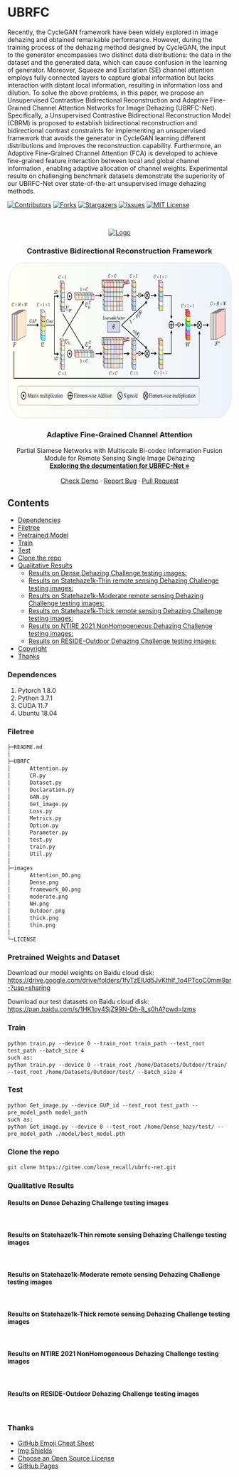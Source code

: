 # UBRFC
Recently, the CycleGAN framework have been widely explored in image dehazing and obtained remarkable performance. However, during the training process of the dehazing method designed by CycleGAN, the input to the generator encompasses two distinct data distributions: the data in the dataset and the generated data, which can cause confusion in the learning of generator. Moreover, Squeeze and Excitation (SE) channel attention employs fully connected layers to capture global information but lacks interaction with distant local information, resulting in information loss and dilution. To solve the above problems, in this paper, we propose an Unsupervised Contrastive Bidirectional Reconstruction and Adaptive Fine-Grained Channel Attention Networks for Image Dehazing (UBRFC-Net). Specifically, a Unsupervised Contrastive Bidirectional Reconstruction Model (CBRM) is proposed to establish bidirectional reconstruction and bidirectional contrast constraints for implementing an unsupervised framework that avoids the generator in CycleGAN learning different distributions and improves the reconstruction capability. Furthermore, an Adaptive Fine-Grained Channel Attention (FCA) is developed to achieve fine-grained feature interaction between local and global channel information , enabling adaptive allocation of channel weights. Experimental results on challenging benchmark datasets demonstrate the superiority of our UBRFC-Net over state-of-the-art unsupervised image dehazing methods.
<!-- PROJECT SHIELDS -->

[![Contributors][contributors-shield]][contributors-url]
[![Forks][forks-shield]][forks-url]
[![Stargazers][stars-shield]][stars-url]
[![Issues][issues-shield]][issues-url]
[![MIT License][license-shield]][license-url]

<!-- PROJECT LOGO -->
<br />

<p align="center">
  <a href="https://gitee.com/lose_recall/ubrfc-net">
    <img src="images/framework_00.png" alt="Logo" width="886.5" height="397.1">
  </a>
  <h3 align="center">Contrastive Bidirectional Reconstruction Framework</h3>
  <p align="center">
  <a href="https://gitee.com/lose_recall/ubrfc-net">
    <img src="images/Attention_00.png" alt="Logo" width="785" height="351">
  </a>
  </p>
  <h3 align="center">Adaptive Fine-Grained Channel Attention</h3>

  <p align="center">
    Partial Siamese Networks with Multiscale Bi-codec Information Fusion Module for Remote Sensing Single Image Dehazing
    <br />
    <a href="https://gitee.com/lose_recall/ubrfc-net"><strong>Exploring the documentation for UBRFC-Net »</strong></a>
    <br />
    <br />
    <a href="https://gitee.com/lose_recall/ubrfc-net">Check Demo</a>
    ·
    <a href="https://gitee.com/lose_recall/ubrfc-net/issues">Report Bug</a>
    ·
    <a href="https://gitee.com/lose_recall/ubrfc-net/issues">Pull Request</a>
  </p>

</p>

## Contents

- [Dependencies](#dependences)
- [Filetree](#filetree)
- [Pretrained Model](#pretrained-weights-and-dataset)
- [Train](#train)
- [Test](#test)
- [Clone the repo](#clone-the-repo)
- [Qualitative Results](#qualitative-results)
  - [Results on Dense Dehazing Challenge testing images:](#results-on-dense-dehazing-challenge-testing-images)
  - [Results on Statehaze1k-Thin remote sensing Dehazing Challenge testing images:](#results-on-statehaze1k-thin-remote-sensing-dehazing-challenge-testing-images)
  - [Results on Statehaze1k-Moderate remote sensing Dehazing Challenge testing images:](#results-on-statehaze1k-moderate-remote-sensing-dehazing-challenge-testing-images)
  - [Results on Statehaze1k-Thick remote sensing Dehazing Challenge testing images:](#results-on-statehaze1k-thick-remote-sensing-dehazing-challenge-testing-images)
  - [Results on NTIRE 2021 NonHomogeneous Dehazing Challenge testing images:](#results-on-ntire-2021-nonhomogeneous-dehazing-challenge-testing-images)
  - [Results on RESIDE-Outdoor Dehazing Challenge testing images:](#results-on-reside-outdoor-dehazing-challenge-testing-images)
- [Copyright](#copyright)
- [Thanks](#thanks)

### Dependences

1. Pytorch 1.8.0
2. Python 3.7.1
3. CUDA 11.7
4. Ubuntu 18.04

### Filetree
```
├─README.md
│
├─UBRFC
│      Attention.py
│      CR.py
│      Dataset.py
│      Declaration.py
│      GAN.py
│      Get_image.py
│      Loss.py
│      Metrics.py
│      Option.py
│      Parameter.py
│      test.py
│      train.py
│      Util.py
│
├─images
│      Attention_00.png
│      Dense.png
│      framework_00.png
│      moderate.png
│      NH.png
│      Outdoor.png
│      thick.png
│      thin.png     
│   
└─LICENSE
```
### Pretrained Weights and Dataset

Download our model weights on Baidu cloud disk: https://drive.google.com/drive/folders/1fyTzElUd5JvKthlf_1o4PTcoC0mm9ar-?usp=sharing

Download our test datasets on Baidu cloud disk: https://pan.baidu.com/s/1HK1oy4SjZ99N-Dh-8_s0hA?pwd=lzms

### Train

```shell
python train.py --device 0 --train_root train_path --test_root test_path --batch_size 4
such as:
python train.py --device 0 --train_root /home/Datasets/Outdoor/train/ --test_root /home/Datasets/Outdoor/test/ --batch_size 4
```

### Test

 ```shell
python Get_image.py --device GUP_id --test_root test_path --pre_model_path model_path
such as:
python Get_image.py --device 0 --test_root /home/Dense_hazy/test/ --pre_model_path ./model/best_model.pth
 ```

### Clone the repo

```sh
git clone https://gitee.com/lose_recall/ubrfc-net.git
```

### Qualitative Results

#### Results on Dense Dehazing Challenge testing images
<div style="text-align: center">
<img alt="" src="/images/Dense.png" style="display: inline-block;" />
</div>


#### Results on Statehaze1k-Thin remote sensing Dehazing Challenge testing images
<div style="text-align: center">
<img alt="" src="/images/thin.png" style="display: inline-block;" />
</div>

#### Results on Statehaze1k-Moderate remote sensing Dehazing Challenge testing images
<div style="text-align: center">
<img alt="" src="/images/moderate.png" style="display: inline-block;" />
</div>

#### Results on Statehaze1k-Thick remote sensing Dehazing Challenge testing images
<div style="text-align: center">
<img alt="" src="/images/thick.png" style="display: inline-block;" />
</div>

#### Results on NTIRE 2021 NonHomogeneous Dehazing Challenge testing images
<div style="text-align: center">
<img alt="" src="/images/NH.png" style="display: inline-block;" />
</div>

#### Results on RESIDE-Outdoor Dehazing Challenge testing images
<div style="text-align: center">
<img alt="" src="/images/Outdoor.png" style="display: inline-block;" />
</div>




### Thanks


- [GitHub Emoji Cheat Sheet](https://www.webpagefx.com/tools/emoji-cheat-sheet)
- [Img Shields](https://shields.io)
- [Choose an Open Source License](https://choosealicense.com)
- [GitHub Pages](https://pages.github.com)


<!-- links -->
[contributors-shield]: https://img.shields.io/github/contributors/Lose-Code/UBRFC-Net.svg?style=flat-square
[contributors-url]: https://github.com/Lose-Code/UBRFC-Net/graphs/contributors
[forks-shield]: https://img.shields.io/github/forks/Lose-Code/UBRFC-Net.svg?style=flat-square
[forks-url]: https://github.com/Lose-Code/UBRFC-Net/network/members
[stars-shield]: https://img.shields.io/github/stars/Lose-Code/UBRFC-Net.svg?style=flat-square
[stars-url]: https://github.com/Lose-Code/UBRFC-Net/stargazers
[issues-shield]: https://img.shields.io/github/issues/Lose-Code/UBRFC-Net.svg?style=flat-square
[issues-url]: https://img.shields.io/github/issues/Lose-Code/UBRFC-Net.svg
[license-shield]: https://img.shields.io/github/license/Lose-Code/UBRFC-Net.svg?style=flat-square
[license-url]: https://github.com/Lose-Code/UBRFC-Net/blob/master/LICENSE.txt
[linkedin-shield]: https://img.shields.io/badge/-LinkedIn-black.svg?style=flat-square&logo=linkedin&colorB=555
[linkedin-url]: https://linkedin.com/in/shaojintian